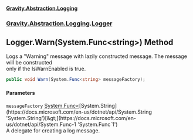 #### [Gravity.Abstraction.Logging](./index.md 'index')
### [Gravity.Abstraction.Logging](./Gravity-Abstraction-Logging.md 'Gravity.Abstraction.Logging').[Logger](./Gravity-Abstraction-Logging-Logger.md 'Gravity.Abstraction.Logging.Logger')
## Logger.Warn(System.Func&lt;string&gt;) Method
Logs a "Warning" message with lazily constructed message. The message will be constructed  
only if the IsWarnEnabled is true.  
```csharp
public void Warn(System.Func<string> messageFactory);
```
#### Parameters
<a name='Gravity-Abstraction-Logging-Logger-Warn(System-Func-string-)-messageFactory'></a>
`messageFactory` [System.Func&lt;](https://docs.microsoft.com/en-us/dotnet/api/System.Func-1 'System.Func`1')[System.String](https://docs.microsoft.com/en-us/dotnet/api/System.String 'System.String')[&gt;](https://docs.microsoft.com/en-us/dotnet/api/System.Func-1 'System.Func`1')  
A delegate for creating a log message.  
  
